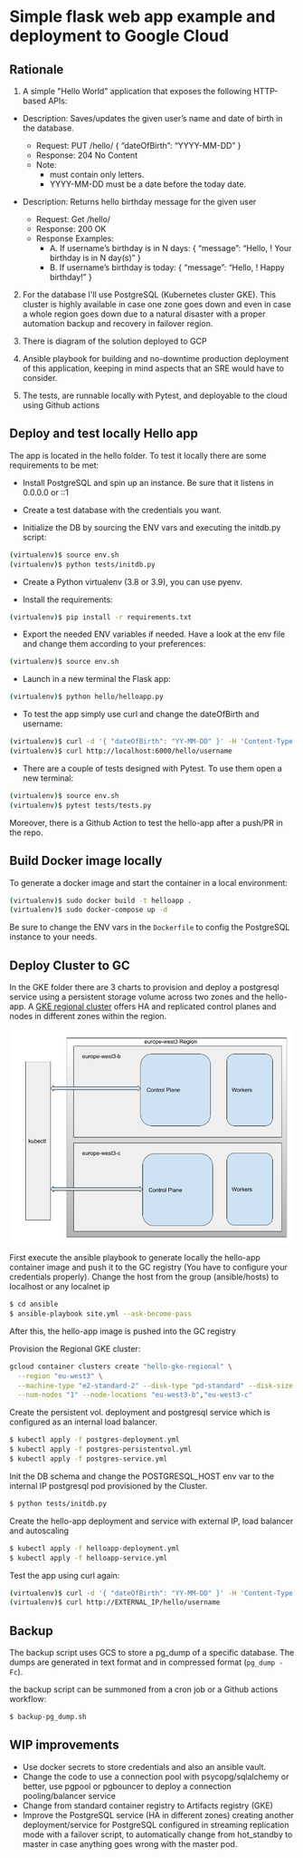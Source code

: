 # Simple flask web app example and deployment to Google Cloud

## Rationale

1. A simple "Hello World" application that exposes the following HTTP-based APIs:

* Description: Saves/updates the given user’s name and date of birth in the database.
  * Request: PUT /hello/<username> { “dateOfBirth”: “YYYY-MM-DD” }
  * Response: 204 No Content
  * Note:
    * <username> must contain only letters.
    * YYYY-MM-DD must be a date before the today date.

* Description: Returns hello birthday message for the given user
  * Request: Get /hello/<username>
  * Response: 200 OK
  * Response Examples:
    * A. If username’s birthday is in N days:
        { “message”: “Hello, <username>! Your birthday is in N day(s)” }
    * B. If username’s birthday is today:
        { “message”: “Hello, <username>! Happy birthday!” }

2. For the database I'll use PostgreSQL (Kubernetes cluster GKE). This cluster is highly available
in case one zone goes down and even in case a whole region goes down due to a natural
disaster with a proper automation backup and recovery in failover region.

3. There is diagram of the solution deployed to GCP 

4. Ansible playbook for building and no-downtime production deployment of
this application, keeping in mind aspects that an SRE would have to consider.

5. The tests, are runnable locally with Pytest, and deployable to the cloud using Github actions


## Deploy and test locally Hello app

The app is located in the hello folder. To test it locally there are some requirements to be met:

* Install PostgreSQL and spin up an instance. Be sure that it listens in 0.0.0.0 or ::1

* Create a test database with the credentials you want.

* Initialize the DB by sourcing the ENV vars and executing the initdb.py script: 

```bash
(virtualenv)$ source env.sh
(virtualenv)$ python tests/initdb.py
```

* Create a Python virtualenv (3.8 or 3.9), you can use pyenv.

* Install the requirements:

```bash
(virtualenv)$ pip install -r requirements.txt
```

* Export the needed ENV variables if needed. Have a look at the env file and change them according to your preferences:

```bash
(virtualenv)$ source env.sh
```

* Launch in a new terminal the Flask app:

```bash
(virtualenv)$ python hello/helloapp.py
```

* To test the app simply use curl and change the dateOfBirth and username:

```bash
(virtualenv)$ curl -d '{ "dateOfBirth": "YY-MM-DD" }' -H 'Content-Type: application/json' -X PUT http://localhost:6000/hello/username
(virtualenv)$ curl http://localhost:6000/hello/username
```

* There are a couple of tests designed with Pytest. To use them open a new terminal:

```bash
(virtualenv)$ source env.sh
(virtualenv)$ pytest tests/tests.py
```

Moreover, there is a Github Action to test the hello-app after a push/PR in the repo.

## Build Docker image locally

To generate a docker image and start the container in a local environment:

```bash
(virtualenv)$ sudo docker build -t helloapp .
(virtualenv)$ sudo docker-compose up -d
```
Be sure to change the ENV vars in the ```Dockerfile``` to config the PostgreSQL instance to your needs.


## Deploy Cluster to GC

In the GKE folder there are 3 charts to provision and deploy a postgresql service using a persistent storage volume across two zones and the hello-app. A [GKE regional cluster](https://cloud.google.com/kubernetes-engine/docs/concepts/regional-clusters) offers HA and replicated control planes and nodes in different zones within the region.

<img src="gke-cluster.png" alt="cv" width="600"/><br>


First execute the ansible playbook to generate locally the hello-app container image and push it to the GC registry (You have to configure your credentials properly).
Change the host from the group (ansible/hosts) to localhost or any localnet ip

```bash
$ cd ansible
$ ansible-playbook site.yml --ask-become-pass
```

After this, the hello-app image is pushed into the GC registry

Provision the Regional GKE cluster:

```bash
gcloud container clusters create "hello-gke-regional" \
  --region "eu-west3" \
  --machine-type "e2-standard-2" --disk-type "pd-standard" --disk-size "100" \
  --num-nodes "1" --node-locations "eu-west3-b","eu-west3-c"
```

Create the persistent vol. deployment and postgresql service which is configured as an internal load balancer.

```bash
$ kubectl apply -f postgres-deployment.yml
$ kubectl apply -f postgres-persistentvol.yml
$ kubectl apply -f postgres-service.yml
```

Init the DB schema and change the POSTGRESQL_HOST env var to the internal IP postgresql pod provisioned by the Cluster.

```bash
$ python tests/initdb.py
```

Create the hello-app deployment and service with external IP, load balancer and autoscaling
```bash
$ kubectl apply -f helloapp-deployment.yml
$ kubectl apply -f helloapp-service.yml
```

Test the app using curl again:

```bash
(virtualenv)$ curl -d '{ "dateOfBirth": "YY-MM-DD" }' -H 'Content-Type: application/json' -X PUT http://EXTERNAL_IP/hello/username
(virtualenv)$ curl http://EXTERNAL_IP/hello/username
```


## Backup

The backup script uses GCS to store a pg_dump of a specific database. The dumps are generated in text format and in compressed format (```pg_dump -Fc```).

the backup script can be summoned from a cron job or a Github actions workflow:

```bash
$ backup-pg_dump.sh
```

## WIP improvements

* Use docker secrets to store credentials and also an ansible vault.
* Change the code to use a connection pool with psycopg/sqlalchemy or better, use pgpool or pgbouncer to deploy a connection pooling/balancer service
* Change from standard container registry to Artifacts registry (GKE)
* Improve the PostgreSQL service (HA in different zones) creating another deployment/service for PostgreSQL configured in streaming replication mode with a failover script, to automatically change from hot_standby to master in case anything goes wrong with the master pod.

